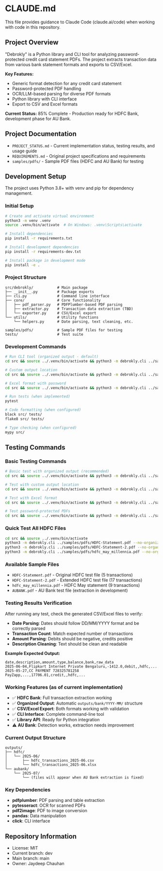 # CLAUDE.md

This file provides guidance to Claude Code (claude.ai/code) when working with code in this repository.

## Project Overview

"Debrokly" is a Python library and CLI tool for analyzing password-protected credit card statement PDFs. The project extracts transaction data from various bank statement formats and exports to CSV/Excel.

**Key Features:**
- Generic format detection for any credit card statement
- Password-protected PDF handling
- OCR/LLM-based parsing for diverse PDF formats
- Python library with CLI interface
- Export to CSV and Excel formats

**Current Status:** 85% Complete - Production ready for HDFC Bank, development phase for AU Bank.

## Project Documentation

- `PROJECT_STATUS.md` - Current implementation status, testing results, and usage guide
- `REQUIREMENTS.md` - Original project specifications and requirements
- `samples/pdfs/` - Sample PDF files (HDFC and AU Bank) for testing

## Development Setup

The project uses Python 3.8+ with venv and pip for dependency management.

### Initial Setup
```bash
# Create and activate virtual environment
python3 -m venv .venv
source .venv/bin/activate  # On Windows: .venv\Scripts\activate

# Install dependencies
pip install -r requirements.txt

# Install development dependencies
pip install -r requirements-dev.txt

# Install package in development mode
pip install -e .
```

### Project Structure
```
src/debrokly/           # Main package
├── __init__.py         # Package exports
├── cli.py              # Command line interface
├── core/               # Core functionality
│   ├── pdf_parser.py   # PDFPlumber-based PDF parsing
│   ├── extractor.py    # Transaction data extraction (TBD)
│   └── exporter.py     # CSV/Excel export
└── utils/              # Utility functions
    └── helpers.py      # Date parsing, text cleaning, etc.

samples/pdfs/           # Sample PDF files for testing
tests/                  # Test suite
```

### Development Commands
```bash
# Run CLI tool (organized output - default)
cd src && source ../.venv/bin/activate && python3 -m debrokly.cli ../samples/pdfs/HDFC-Statement.pdf

# Custom output location
cd src && source ../.venv/bin/activate && python3 -m debrokly.cli ../samples/pdfs/HDFC-Statement.pdf --output ../my_file.csv --no-organized

# Excel format with password
cd src && source ../.venv/bin/activate && python3 -m debrokly.cli ../samples/pdfs/protected.pdf --password mypass --format excel

# Run tests (when implemented)
pytest

# Code formatting (when configured)
black src/ tests/
flake8 src/ tests/

# Type checking (when configured)
mypy src/
```

## Testing Commands

### Basic Testing Commands
```bash
# Basic test with organized output (recommended)
cd src && source ../.venv/bin/activate && python3 -m debrokly.cli ../samples/pdfs/[FILENAME].pdf

# Test with custom output location
cd src && source ../.venv/bin/activate && python3 -m debrokly.cli ../samples/pdfs/[FILENAME].pdf --output ../test_output.csv --no-organized

# Test with Excel format
cd src && source ../.venv/bin/activate && python3 -m debrokly.cli ../samples/pdfs/[FILENAME].pdf --format excel --no-organized

# Test password-protected PDFs
cd src && source ../.venv/bin/activate && python3 -m debrokly.cli ../samples/pdfs/[FILENAME].pdf --password yourpassword
```

### Quick Test All HDFC Files
```bash
cd src && source ../.venv/bin/activate
python3 -m debrokly.cli ../samples/pdfs/HDFC-Statement.pdf --no-organized
python3 -m debrokly.cli ../samples/pdfs/HDFC-Statement-2.pdf --no-organized  
python3 -m debrokly.cli ../samples/pdfs/hdfc_may_millennia.pdf --no-organized
```

### Available Sample Files
- `HDFC-Statement.pdf` - Original HDFC test file (5 transactions)
- `HDFC-Statement-2.pdf` - Extended HDFC test file (17 transactions) 
- `hdfc_may_millennia.pdf` - HDFC May statement (9 transactions)
- `AUBANK.pdf` - AU Bank test file (extraction in development)

### Testing Results Verification
After running any test, check the generated CSV/Excel files to verify:
- **Date Parsing**: Dates should follow DD/MM/YYYY format and be correctly parsed
- **Transaction Count**: Match expected number of transactions
- **Amount Parsing**: Debits should be negative, credits positive
- **Description Cleaning**: Text should be clean and readable

**Example Expected Output:**
```csv
date,description,amount,type,balance,bank,raw_data
2025-06-04,Flipkart Internet Private Bengaluru,-1412.0,debit,,hdfc,...
2025-05-27,CC PAYMENT 728325781258 PayZapp,...,17706.01,credit,,hdfc,...
```

### Working Features (as of current implementation)
- ✅ **HDFC Bank**: Full transaction extraction working
- ✅ **Organized Output**: Automatic `outputs/bank/YYYY-MM/` structure
- ✅ **CSV/Excel Export**: Both formats working with validation
- ✅ **CLI Interface**: Complete command-line tool
- ✅ **Library API**: Ready for Python integration
- ⚠️ **AU Bank**: Detection works, extraction needs improvement

### Current Output Structure
```
outputs/
├── hdfc/
│   └── 2025-06/
│       ├── hdfc_transactions_2025-06.csv
│       └── hdfc_transactions_2025-06.xlsx
└── aubank/
    └── 2025-07/
        └── (files will appear when AU Bank extraction is fixed)
```

### Key Dependencies
- **pdfplumber**: PDF parsing and table extraction
- **pytesseract**: OCR for scanned PDFs  
- **pdf2image**: PDF to image conversion
- **pandas**: Data manipulation
- **click**: CLI interface

## Repository Information

- License: MIT
- Current branch: dev
- Main branch: main
- Owner: Jaydeep Chauhan